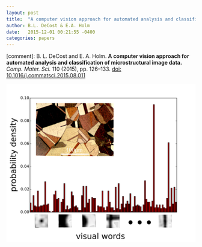 ```yaml
---
layout: post
title:  "A computer vision approach for automated analysis and classification of microstructural image data"
author: B.L. DeCost & E.A. Holm
date:   2015-12-01 00:21:55 -0400
categories: papers
---
```

[comment]: B. L. DeCost and E. A. Holm. **A computer vision approach for automated analysis and classification of microstructural image data.**
*Comp. Mater. Sci.* 110 (2015), pp. 126–133. [doi: 10.1016/j.commatsci.2015.08.011](http://dx.doi.org/10.1016/j.commatsci.2015.08.011)

[![bag of words](/publications/bow.png)](https://dx.doi.org/10.1016/j.commatsci.2015.08.011)
